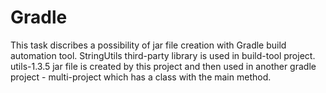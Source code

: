 # Gradle
This task discribes a possibility of jar file creation with Gradle build automation tool. StringUtils third-party library is used in build-tool project. utils-1.3.5 jar file is created by this project and then used in another gradle project - multi-project which has a class with the main method. 
